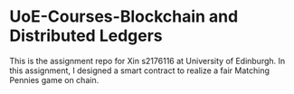 # UoE-Courses-Blockchain and Distributed Ledgers
This is the assignment repo for Xin s2176116 at University of Edinburgh.
In this assignment, I designed a smart contract to realize a fair Matching Pennies game on chain. 
